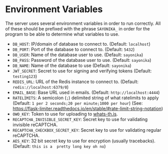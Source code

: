 # Environment Variables
The server uses several environment variables in order to run correctly. All of these should be prefixed with the phrase `SAYONIKA_` in order for the program to be able to determine what variables to use.

 - `DB_HOST`: IP/domain of database to connect to. (Default: `localhost`)
 - `DB_PORT`: Port of the database to connect to. (Default: `5432`)
 - `DB_USER`: Name of the database user to use. (Default: `sayonika`)
 - `DB_PASS`: Password of the database user to use. (Default: `sayonika`)
 - `DB_NAME`: Name of the database to use (Default: `sayonika`)
 - `JWT_SECRET`: Secret to use for signing and verifying tokens (Default: `testing123`)
 - `REDIS_URL`: URL of the Redis instance to connect to. (Default: `redis://localhost:6379/0`)
 - `EMAIL_BASE`: Base URL used in emails. (Default: `http://localhost:4444`)
 - `RATELIMITS`: A semicolon (`;`) delimited string of what ratelimits to apply (Default: `1 per 2 seconds;20 per minute;1000 per hour`) (See: https://flask-limiter.readthedocs.io/en/stable/#rate-limit-string-notation)
 - `OWO_KEY`: Token to use for uploading to [whats-th.is](https://whats-th.is/).
 - `RECAPTCHA_INVISIBLE_SECRET_KEY`: Secret key to use for validating invisible reCAPTCHA.
 - `RECAPTCHA_CHECKBOX_SECRET_KEY`: Secret key to use for validating regular reCAPTCHA.
 - `AES_KEY`: 32 bit secret key to use for encryption (usually tracebacks). (Default: `this is a  pretty long key oh no`)